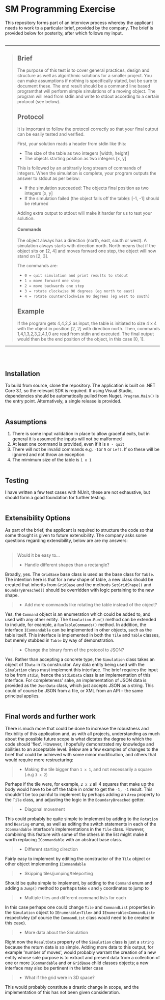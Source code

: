 ﻿# SM Programming Exercise

This repository forms part of an interview process whereby the applicant needs to work to a particular brief, provided by the company.
The brief is provided below for posterity, after which follows my input.
<br/> <br/>
___
>  ## Brief
> 
> The purpose of this test is to cover general practices, design and structure as well as
> algorithmic solutions for a smaller project.
> You can make assumptions if nothing is specifically stated, but ​be sure to document​ these.
> The end result should be a ​command line based program​ that will perform simple
> simulations of a moving object. The program will read from ​stdin​ and write to ​stdout
> according to a certain protocol (see below).
> 
> 
> ## Protocol
> It is important to ​follow the protocol ​correctly so that your final output can be easily
> tested and verified.
> 
> First, your solution reads a header from ​stdin​ like this:
> 
> * The size of the table as two integers [width, height]
> * The objects starting position as two integers [x, y]
> 
> This is followed by an arbitrarily long stream of commands of integers.
> When the simulation is complete, your program outputs the answer to ​stdout​ as per
> below:
> 
> * If the simulation succeeded: The objects final position as two integers [x, y]
> * If the simulation failed (the object falls off the table): [-1, -1] should be returned
> 
> Adding extra output to ​stdout​ will make it harder for us to test your solution.
> 
> #### Commands
> The object always has a direction (north, east, south or west). A simulation always starts
> with direction north. North means that if the object sits on [2, 4] and moves forward one
> step, the object will now stand on [2, 3].
> 
> The commands are:
> 
> * ```0 = quit simulation and print results to ​stdout```
> * ```1 = move forward one step```
> * ```2 = move backwards one step```
> * ```3 = rotate clockwise 90 degrees (eg north to east)```
> * ```4 = rotate counterclockwise 90 degrees (eg west to south)```
> 
> ## Example
> 
> If the program gets ​4,4,2,2​ as input, the table is initiated to size 4 x 4 with the object in
> position [2, 2] with direction north. Then, commands ​1,4,1,3,2,3,2,4,1,0​ are read
> from ​stdin​ and executed. The final output would then be the end position of the object,
> in this case ​[0, 1]​.
___
<br/> <br/>

## Installation
To build from source, clone the repository. The application is built on .NET Core 3.1, so the relevant SDK is required. If using Visual Studio, dependencies should 
be automatically pulled from Nuget. `Program.Main()` is the entry point. Alternatively, a single release is provided.
<br/> <br/>

## Assumptions
1. There is some input validation in place to allow graceful exits, but in general it is assumed the inputs will not be malformed 
2. At least one command is provided, even if it is `0 - quit`
3. There will not be invalid commands e.g. `-1`or `5` or `Left`. If so these will be ignored and not throw an exception
4. The mimimum size of the table is `1 x 1`
<br/> <br/>

## Testing
I have written a few test cases with NUnit, these are not exhaustive, but should form a good foundation for further testing.
<br/> <br/>
## Extensibility Options
As part of the brief, the applicant is required to structure the code so that some thought is given to future extensibility.
The company asks some questions regarding extensibility, below are are my answers:
<br/> <br/>

>Would it be easy to...
> * Handle different shapes than a rectangle?

Broadly, yes. The `GridBase` base class is used as the base class for `Table`. The intention here is that for a 
new shape of table, a new class should be created that inherits from `GridBase` and the methods `SetGridShape()` and 
`BoundaryBreached()` should be overridden with logic pertaining to the new shape.

> * Add more commands like rotating the table instead of the object?

Yes, the `Command` object is an enumeration which could be added to, and used with any other entity. The `Simulation.Run()` method
can be extended to include, for example, a `RunTableCommands()` method. In addition, the interface `ICommandable` can be implemented in other objects, such as the
table itself. This interface is implemented in both the `Tile` and `Table` classes, but merely stubbed in `Table` by way of demonstration.

> * Change the binary form of the protocol to JSON?

Yes. Rather than accepting a concrete type, the `Simulation` class takes an object of `IData` in its constructor. Any data entity being used with the
`Simulation` class must implement this interface. The brief requires the input to be from `stdin`, hence the `StdinData` class is an implementation of this interface.
For completeness' sake, an implementation of JSON data is provided as the `JsonData` class, which just accepts JSON as a string. This could of course be
JSON from a file, or XML from an API - the same principal applies.
<br/> <br/>

## Final words and further work 
There is much more that could be done to increase the robustness and flexibility of this application and, as with all projects, understanding as much
about the possible future scope is what dictates the degree to which the code should 'flex'. However, I hopefully demonstrated my knowledge and abilities
to an acceptable level. Below are a few examples of changes to the brief that could be achieved with some minor modification, and others that would require more
restructuring:

>* Making the tile bigger than `1 x 1`, and not necessarily a square (.e.g `3 x 2`) 
  
Perhaps if the tile were, for example, `2 x 2` all 4 squares that make up the body would have to be off the table in order 
to get the `-1, -1` result. This shouldn't be too painful to implement by perhaps adding an `Area` property to the `Tile` class, and adjusting the
logic in the `BoundaryBreached` getter.
>* Diagonal movement
  
 This could probably be quite simple to implement by adding to the `Rotation` and `Bearing` enums, as well as editing the switch statements in each of the `ICommandable`
  interface's implementations in the `Tile` class. However, combining this feature with some of the others in the list might make it worth replacing `ICommandable` with 
  an abstract base class.

>* Different starting direction 
  
Fairly easy to implement by editing the constructor of the `Tile` object or other object implementing `ICommandable`
>* Skipping tiles/jumping/teleporting
  
Should be quite simple to implement, by adding to the `Command` enum and adding a `Jump()` method to perhaps take `x` and `y` coordinates to jump to
>* Multiple tiles and different command lists for each

In this case perhaps one could change `Tile` and `CommandList` properties in the `Simulation` object to `IEnumerable<Tile>` and 
`IEnumerable<CommandList>` respectivley (of course the `CommandList` class would need to be created in this case).


> * More data about the Simulation

Right now the `ResultData` property of the `Simulation` class is just a `string` because the return data is so simple. Adding more data to this output, 
for example 'number of moves', would probably warrant the creation of a new entity whose sole purpose is to extract and present data from a collection of
one or more `ICommandable` and or `GridBase` child classes objects; a new interface may also be pertinent in the latter case

 
>* What if the grid were in 3D space?

This would probably constitute a drastic change in scope, and the implementation of this has not been given consideration.

